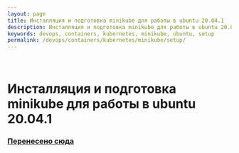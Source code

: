 ```yaml
---
layout: page
title: Инсталляция и подготовка minikube для работы в ubuntu 20.04.1
description: Инсталляция и подготовка minikube для работы в ubuntu 20.04.1
keywords: devops, containers, kubernetes, minikube, ubuntu, setup
permalink: /devops/containers/kubernetes/minikube/setup/
---
```


<br/>

# Инсталляция и подготовка minikube для работы в ubuntu 20.04.1

### [Перенесено сюда](//docs.k8s.ru//containers/kubernetes/minikube/setup/)
